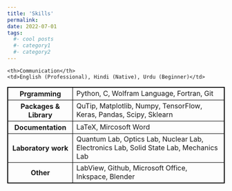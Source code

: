 ```yaml
---
title: 'Skills'
permalink:
date: 2022-07-01
tags:
  #- cool posts
  #- category1
  #- category2
---
```


<style>
table, th, td {
  border: 1px solid black;
}
</style>

<table>

<tr>

  <th>Prgramming</th>
    <td>Python, C, Wolfram Language, Fortran, Git</td>
    </tr>
    <tr>
  <th>Packages & Library</th>
  <td>QuTip, Matplotlib, Numpy, TensorFlow, Keras, Pandas, Scipy, Sklearn</td>
  </tr>
  <tr>
  <th>Documentation</th>
   <td>LaTeX, Mircosoft Word</td>
   </tr>
   <tr>
   <th>Laboratory work</th>
    <td>Quantum Lab, Optics Lab, Nuclear Lab, Electronics Lab, Solid State Lab, Mechanics Lab</td>
    </tr>

  <tr>

    <th>Communication</th>
    <td>English (Professional), Hindi (Native), Urdu (Beginner)</td>
  </tr>
  <tr>
    <th>Other</th>
    <td>LabView, Github, Microsoft Office, Inkspace, Blender</td>
    </tr>









</table>
